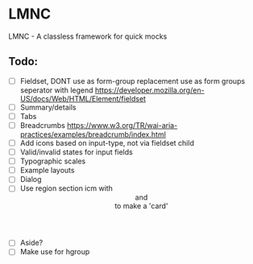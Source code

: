 # LMNC

LMNC - A classless framework for quick mocks

## Todo:

- [ ] Fieldset, DONT use as form-group replacement use as form groups seperator with legend https://developer.mozilla.org/en-US/docs/Web/HTML/Element/fieldset
- [ ] Summary/details
- [ ] Tabs
- [ ] Breadcrumbs https://www.w3.org/TR/wai-aria-practices/examples/breadcrumb/index.html
- [ ] Add icons based on input-type, not via fieldset child
- [ ] Valid/invalid states for input fields
- [ ] Typographic scales
- [ ] Example layouts
- [ ] Dialog
- [ ] Use region section icm with <header> and <footer> to make a 'card'
- [ ] Aside?
- [ ] Make use for hgroup